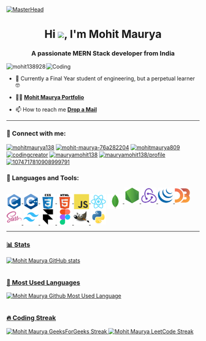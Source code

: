[![MasterHead](https://github.blog/wp-content/uploads/2020/12/102393310-07478b80-3f8d-11eb-84eb-392d555ebd29.png?resize=1200%2C530)](https://Mohit138928.io)
<h1 align="center">Hi <img src="https://em-content.zobj.net/source/animated-noto-color-emoji/356/waving-hand_1f44b.gif" width="30"/>, I'm Mohit Maurya</h1>
<h3 align="center">A passionate MERN Stack developer from India</h3>
<img align="right" alt="Coding" width="400" src="https://octodex.github.com/images/Fintechtocat.png">

<p align="left"> <img src="https://komarev.com/ghpvc/?username=mohit138928&label=Profile%20views&color=0e75b6&style=flat" alt="mohit138928" /> </p>

- 🔭 Currently a Final Year student of engineering, but a perpetual learner 🤓

- 👨‍💻 **[Mohit Maurya Portfolio](https://mohit-maurya-portfolio.vercel.app/)**

- 📫 How to reach me **[Drop a Mail](mohitmaurya@gmail.com)**

---

<h3 align="left">🔗 Connect with me:</h3>
<p align="left">
<a href="https://twitter.com/mohitmaurya138" target="blank"><img align="center" src="https://raw.githubusercontent.com/rahuldkjain/github-profile-readme-generator/master/src/images/icons/Social/twitter.svg" alt="mohitmaurya138" height="30" width="40" /></a>
<a href="https://linkedin.com/in/mohit-maurya-76a282204" target="blank"><img align="center" src="https://raw.githubusercontent.com/rahuldkjain/github-profile-readme-generator/master/src/images/icons/Social/linked-in-alt.svg" alt="mohit-maurya-76a282204" height="30" width="40" /></a>
<a href="https://instagram.com/mohitmaurya809" target="blank"><img align="center" src="https://raw.githubusercontent.com/rahuldkjain/github-profile-readme-generator/master/src/images/icons/Social/instagram.svg" alt="mohitmaurya809" height="30" width="40" /></a>
<a href="https://www.youtube.com/c/codingcreator" target="blank"><img align="center" src="https://raw.githubusercontent.com/rahuldkjain/github-profile-readme-generator/master/src/images/icons/Social/youtube.svg" alt="codingcreator" height="30" width="40" /></a>
<a href="https://www.hackerrank.com/mauryamohit138" target="blank"><img align="center" src="https://raw.githubusercontent.com/rahuldkjain/github-profile-readme-generator/master/src/images/icons/Social/hackerrank.svg" alt="mauryamohit138" height="30" width="40" /></a>
<a href="https://auth.geeksforgeeks.org/user/mauryamohit138/profile" target="blank"><img align="center" src="https://raw.githubusercontent.com/rahuldkjain/github-profile-readme-generator/master/src/images/icons/Social/geeks-for-geeks.svg" alt="mauryamohit138/profile" height="30" width="40" /></a>
<a href="https://discord.gg/1074717810908999791" target="blank"><img align="center" src="https://raw.githubusercontent.com/rahuldkjain/github-profile-readme-generator/master/src/images/icons/Social/discord.svg" alt="1074717810908999791" height="30" width="40" /></a>
</p>


<h3 align="left">🔧 Languages and Tools:</h3>
<p align="left"> <a href="https://www.cprogramming.com/" target="_blank"> <img align="center" src="https://raw.githubusercontent.com/devicons/devicon/master/icons/c/c-original.svg" alt="c" width="40" height="40"/> </a> <a href="https://www.w3schools.com/cpp/" target="_blank"> <img align="center" src="https://raw.githubusercontent.com/devicons/devicon/master/icons/cplusplus/cplusplus-original.svg" alt="cplusplus" width="40" height="40"/> </a> <a href="https://www.css3.info/" target="_blank"> <img align="center" src="https://raw.githubusercontent.com/devicons/devicon/master/icons/css3/css3-original-wordmark.svg" alt="css3" width="40" height="40"/> </a> <a href="https://www.w3.org/html/" target="_blank"> <img align="center" src="https://raw.githubusercontent.com/devicons/devicon/master/icons/html5/html5-original-wordmark.svg" alt="html5" width="40" height="40"/> </a> <a href="https://developer.mozilla.org/en-US/docs/Web/JavaScript" target="_blank"> <img align="center" src="https://raw.githubusercontent.com/devicons/devicon/master/icons/javascript/javascript-original.svg" alt="javascript" width="40" height="40"/> </a> <img align="center" src="https://raw.githubusercontent.com/devicons/devicon/master/icons/react/react-original.svg" alt="reactjs" width="40" height="40" /> <a href="https://www.mongodb.com/" target="_blank" rel="noreferrer"> <img align="center" src="https://raw.githubusercontent.com/devicons/devicon/master/icons/mongodb/mongodb-original.svg" alt="mongodb" width="40" height="40"/> <a href="https://nodejs.org/" target="_blank" rel="noreferrer"> <img src="https://raw.githubusercontent.com/devicons/devicon/master/icons/nodejs/nodejs-original.svg" alt="nodejs" width="40" height="40"/> <a href="https://redux.js.org/" target="_blank" rel="noreferrer"> <img src="https://raw.githubusercontent.com/devicons/devicon/master/icons/redux/redux-original.svg" alt="redux" width="40" height="40"/> <a href="https://jquery.com/" target="_blank" rel="noreferrer"> <img src="https://raw.githubusercontent.com/devicons/devicon/master/icons/jquery/jquery-original.svg" alt="jquery" width="40" height="40"/> <a href="https://d3js.org/" target="_blank" rel="noreferrer"> <img src="https://raw.githubusercontent.com/devicons/devicon/master/icons/d3js/d3js-original.svg" alt="d3js" width="40" height="40"/> <a href="https://sass-lang.com/" target="_blank" rel="noreferrer"> <img src="https://raw.githubusercontent.com/devicons/devicon/master/icons/sass/sass-original.svg" alt="sass" width="40" height="40"/> <a href="https://tailwindcss.com/" target="_blank" rel="noreferrer"> <img src="https://raw.githubusercontent.com/devicons/devicon/master/icons/tailwindcss/tailwindcss-original.svg" alt="tailwindcss" width="40" height="40"/> <img src="https://raw.githubusercontent.com/devicons/devicon/master/icons/framermotion/framermotion-original.svg" alt="framermotion" width="40" height="40"/> <img src="https://raw.githubusercontent.com/devicons/devicon/master/icons/figma/figma-original.svg" alt="figma" width="40" height="40"/> <img src="https://raw.githubusercontent.com/devicons/devicon/master/icons/gimp/gimp-original.svg" alt="figma" width="40" height="40"/> <img src="https://raw.githubusercontent.com/devicons/devicon/master/icons/python/python-original.svg" alt="python" width="40" height="40"/> </p>

---

<h3 align="left">📊 Stats</h3>

![Mohit Maurya GitHub stats](https://github-readme-stats.vercel.app/api?username=mohit138928&show_icons=true&theme=vision-friendly-dark)

#

<h3 align="left">🌟 Most Used Languages</h3>

![Mohit Maurya Github Most Used Language](https://github-readme-stats.vercel.app/api/top-langs/?username=mohit138928&theme=dark&hide_border=false&include_all_commits=true&count_private=false&layout=compact)

#

<h3 align="left">🔥 Coding Streak</h3>

![Mohit Maurya GeeksForGeeks Streak](https://geeks-for-geeks-stats-card.vercel.app/?username=mauryamohit138)
![Mohit Maurya LeetCode Streak](https://leetcard.jacoblin.cool/mauryamohit138?theme=dark&font=Amethysta&ext=heatmap)


